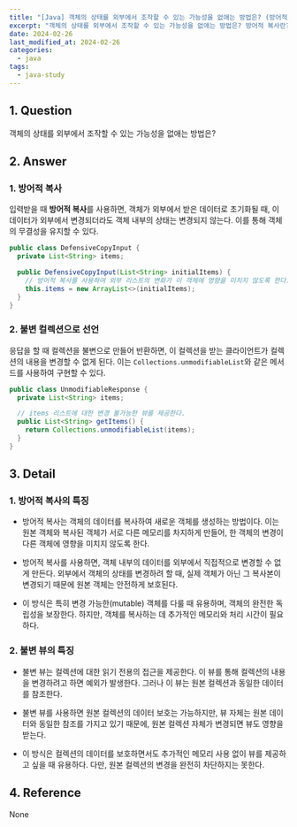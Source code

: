 ```yaml
---
title: "[Java] 객체의 상태를 외부에서 조작할 수 있는 가능성을 없애는 방법은? (방어적 복사, 불변 컬렉션)"
excerpt: "객체의 상태를 외부에서 조작할 수 있는 가능성을 없애는 방법은? 방어적 복사란? 불변 뷰란?"
date: 2024-02-26
last_modified_at: 2024-02-26
categories:
  - java
tags:
  - java-study
---
```


## 1. Question

객체의 상태를 외부에서 조작할 수 있는 가능성을 없애는 방법은?

## 2. Answer

### 1. 방어적 복사

입력받을 때 **방어적 복사**를 사용하면, 객체가 외부에서 받은 데이터로 초기화될 때, 이 데이터가 외부에서 변경되더라도 객체 내부의 상태는 변경되지 않는다. 이를 통해 객체의 무결성을 유지할 수 있다.

```java
public class DefensiveCopyInput {
  private List<String> items;

  public DefensiveCopyInput(List<String> initialItems) {
    // 방어적 복사를 사용하여 외부 리스트의 변화가 이 객체에 영향을 미치지 않도록 한다.
    this.items = new ArrayList<>(initialItems);
  }
}
```

### 2. 불변 컬렉션으로 선언

응답을 할 때 컬렉션을 불변으로 만들어 반환하면, 이 컬렉션을 받는 클라이언트가 컬렉션의 내용을 변경할 수 없게 된다. 이는 `Collections.unmodifiableList`와 같은 메서드를 사용하여 구현할 수 있다.

```java
public class UnmodifiableResponse {
  private List<String> items;

  // items 리스트에 대한 변경 불가능한 뷰를 제공한다.
  public List<String> getItems() {
    return Collections.unmodifiableList(items);
  }
}
```

## 3. Detail

### 1. 방어적 복사의 특징

* 방어적 복사는 객체의 데이터를 복사하여 새로운 객체를 생성하는 방법이다. 이는 원본 객체와 복사된 객체가 서로 다른 메모리를 차지하게 만들어, 한 객체의 변경이 다른 객체에 영향을 미치지 않도록 한다.

* 방어적 복사를 사용하면, 객체 내부의 데이터를 외부에서 직접적으로 변경할 수 없게 만든다. 외부에서 객체의 상태를 변경하려 할 때, 실제 객체가 아닌 그 복사본이 변경되기 때문에 원본 객체는 안전하게 보호된다.

* 이 방식은 특히 변경 가능한(mutable) 객체를 다룰 때 유용하며, 객체의 완전한 독립성을 보장한다. 하지만, 객체를 복사하는 데 추가적인 메모리와 처리 시간이 필요하다.

### 2. 불변 뷰의 특징

* 불변 뷰는 컬렉션에 대한 읽기 전용의 접근을 제공한다. 이 뷰를 통해 컬렉션의 내용을 변경하려고 하면 예외가 발생한다. 그러나 이 뷰는 원본 컬렉션과 동일한 데이터를 참조한다.

* 불변 뷰를 사용하면 원본 컬렉션의 데이터 보호는 가능하지만, 뷰 자체는 원본 데이터와 동일한 참조를 가지고 있기 때문에, 원본 컬렉션 자체가 변경되면 뷰도 영향을 받는다.

* 이 방식은 컬렉션의 데이터를 보호하면서도 추가적인 메모리 사용 없이 뷰를 제공하고 싶을 때 유용하다. 다만, 원본 컬렉션의 변경을 완전히 차단하지는 못한다.

## 4. Reference

None